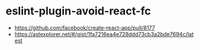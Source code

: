 # eslint-plugin-avoid-react-fc

- https://github.com/facebook/create-react-app/pull/8177
- https://astexplorer.net/#/gist/1fa7216ea4e728ddd73cb3a2bde7694c/latest
